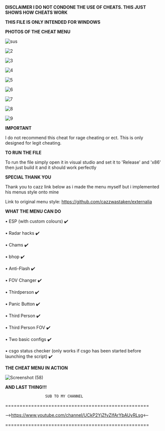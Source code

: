 **DISCLAIMER I DO NOT CONDONE THE USE OF CHEATS. THIS JUST SHOWS HOW CHEATS WORK**

**THIS FILE IS ONLY INTENDED FOR WINDOWS**


**PHOTOS OF THE CHEAT MENU**

![sus](https://user-images.githubusercontent.com/117538886/215001239-a902e8ff-d8a8-4410-aa6a-5219f18eb3ef.jpg)

![2](https://user-images.githubusercontent.com/117538886/215001246-97c072fa-ee58-4e42-94dd-2b4ae3cb802d.jpg)

![3](https://user-images.githubusercontent.com/117538886/215001250-766cae68-339e-417a-adfb-13dcc110195c.jpg)

![4](https://user-images.githubusercontent.com/117538886/215001261-29980134-9694-4baa-83c3-98d4697a94dd.jpg)

![5](https://user-images.githubusercontent.com/117538886/215001268-d4e4fb63-180f-4d9f-9535-45c1b26cfb84.jpg)

![6](https://user-images.githubusercontent.com/117538886/215001281-bb910b69-e5bb-430c-aaae-2562382967d9.jpg)

![7](https://user-images.githubusercontent.com/117538886/215001286-c1220ba0-f265-4268-bebc-2f9adef64b77.jpg)

![8](https://user-images.githubusercontent.com/117538886/215001292-cd8a6b2d-9308-4032-bd78-2b7478ddd038.jpg)

![9](https://user-images.githubusercontent.com/117538886/215001300-9f7e2bbd-6677-42ed-962e-2775e877bb4d.jpg)


**IMPORTANT**

I do not recommend this cheat for rage cheating or ect. This is only designed for legit cheating.

**TO RUN THE FILE**

To run the file simply open it in visual studio and set it to 'Release' and 'x86' then just build it and it should work perfectly

**SPECIAL THANK YOU**

Thank you to cazz link below as i made the menu myself but i implemented his menus style onto mine

Link to original menu style: https://github.com/cazzwastaken/externalia

**WHAT THE MENU CAN DO**

• ESP (with custom colours) ✔️

• Radar hacks ✔️

• Chams ✔️

• bhop ✔️

• Anti-Flash ✔️

• FOV Changer ✔️

• Thirdperson ✔️

• Panic Button ✔️

• Third Person ✔️

• Third Person FOV ✔️

• Two basic configs ✔️

• csgo status checker (only works if csgo has been started before launching the script) ✔️

**THE CHEAT MENU IN ACTION**

![Screenshot (58)](https://user-images.githubusercontent.com/117538886/213336510-41881677-32e2-4816-a336-14f2a4f744e0.png)


**AND LAST THING!!!**

                      SUB TO MY CHANNEL
==================================================

-->https://www.youtube.com/channel/UCkP2YjZfvZIfArYbAUyRLsg<--

==================================================
